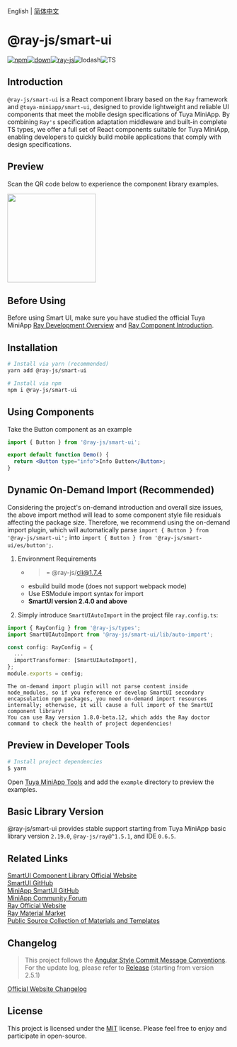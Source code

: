 English | [简体中文](./README-zh_CN.md)

# @ray-js/smart-ui

[![npm](https://img.shields.io/npm/v/@ray-js/smart-ui)![down](https://img.shields.io/npm/dt/@ray-js/smart-ui)![ray-js](https://img.shields.io/badge/maintained%20with-Ray-cc00ff.svg)](https://lerna.js.org/)![lodash](https://img.shields.io/badge/-lodash-f16728?style=flat-square&logo=lodash&labelColor=ffffff&color=f16728)![TS](https://img.shields.io/badge/TS-TypeScript-1C6FBB)


## Introduction

`@ray-js/smart-ui` is a React component library based on the `Ray` framework and `@tuya-miniapp/smart-ui`, designed to provide lightweight and reliable UI components that meet the mobile design specifications of Tuya MiniApp. By combining `Ray's` specification adaptation middleware and built-in complete TS types, we offer a full set of React components suitable for Tuya MiniApp, enabling developers to quickly build mobile applications that comply with design specifications.

## Preview

Scan the QR code below to experience the component library examples.

<img src="https://images.tuyacn.com/content-platform/hestia/1716260412b7f2ae02271.png" width="200" height="200">

## Before Using

Before using Smart UI, make sure you have studied the official Tuya MiniApp [Ray Development Overview](https://developer.tuya.com/cn/miniapp/develop/ray/guide/overview) and [Ray Component Introduction](https://developer.tuya.com/cn/miniapp/develop/ray/framework/component).

## Installation

```bash
# Install via yarn (recommended)
yarn add @ray-js/smart-ui

# Install via npm
npm i @ray-js/smart-ui
```

## Using Components

Take the Button component as an example

```jsx
import { Button } from '@ray-js/smart-ui';

export default function Demo() {
  return <Button type="info">Info Button</Button>;
}
```

## Dynamic On-Demand Import (Recommended)
Considering the project's on-demand introduction and overall size issues, the above import method will lead to some component style file residuals affecting the package size. Therefore, we recommend using the on-demand import plugin, which will automatically parse `import { Button } from '@ray-js/smart-ui';` into `import { Button } from '@ray-js/smart-ui/es/button';`.

1. Environment Requirements
   * >= @ray-js/cli@1.7.4
   * esbuild build mode (does not support webpack mode)
   * Use ESModule import syntax for import
   * **SmartUI version 2.4.0 and above**

2. Simply introduce `SmartUIAutoImport` in the project file `ray.config.ts`:
```ts
import { RayConfig } from '@ray-js/types';
import SmartUIAutoImport from '@ray-js/smart-ui/lib/auto-import';

const config: RayConfig = {
  ...
  importTransformer: [SmartUIAutoImport],
};
module.exports = config;
```

```!warning: 注意
The on-demand import plugin will not parse content inside node_modules, so if you reference or develop SmartUI secondary encapsulation npm packages, you need on-demand import resources internally; otherwise, it will cause a full import of the SmartUI component library!
You can use Ray version 1.8.0-beta.12, which adds the Ray doctor command to check the health of project dependencies!
```

## Preview in Developer Tools

```bash
# Install project dependencies
$ yarn
```

Open [Tuya MiniApp Tools](https://developer.tuya.com/cn/miniapp/devtools/tools) and add the `example` directory to preview the examples.

## Basic Library Version

@ray-js/smart-ui provides stable support starting from Tuya MiniApp basic library version `2.19.0`, `@ray-js/ray@^1.5.1`, and IDE `0.6.5`.

## Related Links

[SmartUI Component Library Official Website](https://developer.tuya.com/material/smartui?comId=help-getting-started&lang=en)  
[SmartUI GitHub](https://github.com/Tuya-Community/ray-smart-ui)  
[MiniApp SmartUI GitHub](https://github.com/Tuya-Community/miniapp-smart-ui)  
[MiniApp Community Forum](https://www.tuyaos.com/viewforum.php?f=37)   
[Ray Official Website](https://developer.tuya.com/en/miniapp)  
[Ray Material Market](https://developer.tuya.com/material/library_oHEKLjj0?lang=en)  
[Public Source Collection of Materials and Templates](https://github.com/Tuya-Community/tuya-ray-materials) 

## Changelog

> This project follows the [Angular Style Commit Message Conventions](https://gist.github.com/stephenparish/9941e89d80e2bc58a153). For the update log, please refer to [Release](https://github.com/Tuya-Community/ray-smart-ui/releases) (starting from version 2.5.1)

[Official Website Changelog](https://developer.tuya.com/material/smartui?comId=help-changelog)


## License

This project is licensed under the [MIT](https://en.wikipedia.org/wiki/MIT_License) license. Please feel free to enjoy and participate in open-source.
